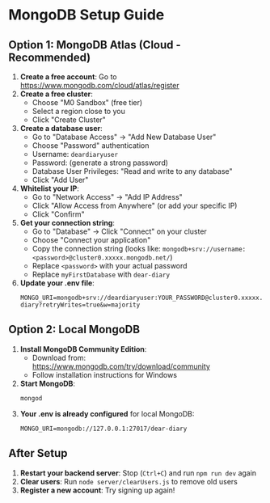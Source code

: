 # MongoDB Setup Guide

## Option 1: MongoDB Atlas (Cloud - Recommended)

1. **Create a free account**: Go to https://www.mongodb.com/cloud/atlas/register
2. **Create a free cluster**: 
   - Choose "M0 Sandbox" (free tier)
   - Select a region close to you
   - Click "Create Cluster"
3. **Create a database user**:
   - Go to "Database Access" → "Add New Database User"
   - Choose "Password" authentication
   - Username: `deardiaryuser`
   - Password: (generate a strong password)
   - Database User Privileges: "Read and write to any database"
   - Click "Add User"
4. **Whitelist your IP**:
   - Go to "Network Access" → "Add IP Address"
   - Click "Allow Access from Anywhere" (or add your specific IP)
   - Click "Confirm"
5. **Get your connection string**:
   - Go to "Database" → Click "Connect" on your cluster
   - Choose "Connect your application"
   - Copy the connection string (looks like: `mongodb+srv://username:<password>@cluster0.xxxxx.mongodb.net/`)
   - Replace `<password>` with your actual password
   - Replace `myFirstDatabase` with `dear-diary`
6. **Update your .env file**:
   ```
   MONGO_URI=mongodb+srv://deardiaryuser:YOUR_PASSWORD@cluster0.xxxxx.mongodb.net/dear-diary?retryWrites=true&w=majority
   ```

## Option 2: Local MongoDB

1. **Install MongoDB Community Edition**:
   - Download from: https://www.mongodb.com/try/download/community
   - Follow installation instructions for Windows
2. **Start MongoDB**:
   ```bash
   mongod
   ```
3. **Your .env is already configured** for local MongoDB:
   ```
   MONGO_URI=mongodb://127.0.0.1:27017/dear-diary
   ```

## After Setup

1. **Restart your backend server**: Stop (`Ctrl+C`) and run `npm run dev` again
2. **Clear users**: Run `node server/clearUsers.js` to remove old users
3. **Register a new account**: Try signing up again!
